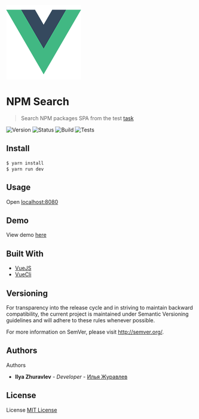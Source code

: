 ![Experiment](src/assets/logo.png)
# NPM Search
> Search NPM packages SPA from the test [task](https://docs.google.com/document/d/1DxR5ZAflS9k5mCEGrQwynPT78TW2OSZTHcARBVTxRAQ/edit?usp=sharing)

![Version](https://img.shields.io/badge/version-0.0.1-brightgreen.svg?longCache=true&style=flat-square)
![Status](https://img.shields.io/badge/status-stable-brightgreen.svg?longCache=true&style=flat-square)
![Build](https://img.shields.io/badge/build-passing-brightgreen.svg?longCache=true&style=flat-square)
![Tests](https://img.shields.io/badge/tests-%E2%9C%94%200%20%7C%20%E2%9C%98%200-brightgreen.svg?longCache=true&style=flat-square)


## Install
```
$ yarn install
$ yarn run dev
```

## Usage
Open [localhost:8080](http://localhost:8080)

## Demo
View demo [here](https://ichiro18.github.io/npm_search/)

## Built With
- [VueJS](https://vuejs.org/)
- [VueCli](https://cli.vuejs.org/)

## Versioning
For transparency into the release cycle and in striving to maintain backward compatibility, the current project is maintained under Semantic Versioning guidelines and will adhere to these rules whenever possible.

For more information on SemVer, please visit http://semver.org/.

## Authors
Authors
* **Ilya Zhuravlev** - *Developer* - [Илья Журавлев](https://vk.com/idev_dir)

## License
License [MIT License](http://http//opensource.org/licenses/mit-license.php)
